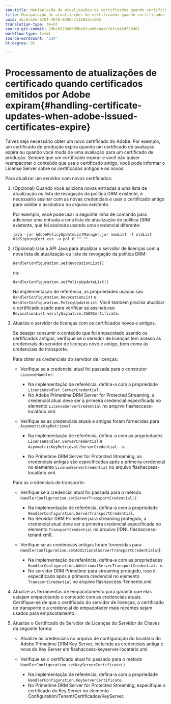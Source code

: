 ```yaml
---
seo-title: Manipulação de atualizações de certificados quando certificados emitidos por Adobe expiram
title: Manipulação de atualizações de certificados quando certificados emitidos por Adobe expiram
uuid: abc0ca3e-a78f-4078-9480-7116843cce05
translation-type: tm+mt
source-git-commit: 29bc8323460d9be0fce66cbea7c6fce46df20d61
workflow-type: tm+mt
source-wordcount: '534'
ht-degree: 0%

---
```



# Processamento de atualizações de certificado quando certificados emitidos por Adobe expiram{#handling-certificate-updates-when-adobe-issued-certificates-expire}

Talvez seja necessário obter um novo certificado do Adobe. Por exemplo, um certificado de produção expira quando um certificado de avaliação expira ou quando você muda de uma avaliação para um certificado de produção. Sempre que um certificado expirar e você não quiser reempacotar o conteúdo que usa o certificado antigo, você pode informar o License Server sobre os certificados antigos e os novos.

Para atualizar um servidor com novos certificados:

1. (Opcional) Quando você adiciona novas entradas a uma lista de atualização ou lista de revogação da política DRM existente, é necessário assinar com as novas credenciais e usar o certificado antigo para validar a assinatura no arquivo existente.

   Por exemplo, você pode usar a seguinte linha de comando para adicionar uma entrada a uma lista de atualização de política DRM existente, que foi assinada usando uma credencial diferente:

   ```
   java -jar AdobePolicyUpdateListManager.jar newList -f oldList oldSigningCert.cer -u pol 0 "" ""
   ```

1. (Opcional) Use a API Java para atualizar o servidor de licenças com a nova lista de atualização ou lista de revogação da política DRM:

   ```
   HandlerConfiguration.setRevocationList() 
   ```

   ou:

   ```
   HandlerConfiguration.setPolicyUpdateList()
   ```

   Na implementação de referência, as propriedades usadas são `HandlerConfiguration.RevocationList` e `HandlerConfiguration.PolicyUpdateList`. Você também precisa atualizar o certificado usado para verificar as assinaturas: `RevocationList.verifySignature.X509Certificate`.

1. Atualize o servidor de licenças com os certificados novos e antigos.

   Se desejar consumir o conteúdo que foi empacotado usando os certificados antigos, verifique se o servidor de licenças tem acesso às credenciais do servidor de licenças novo e antigo, bem como às credenciais de transporte.

   Para obter as credenciais do servidor de licenças:

   * Verifique se a credencial atual foi passada para o construtor `LicenseHandler`:

      * Na implementação de referência, defina-a com a propriedade `LicenseHandler.ServerCredential`.
      * No Adobe Primetime DRM Server for Protected Streaming, a credencial atual deve ser a primeira credencial especificada no elemento `LicenseServerCredential` no arquivo flashaccess-locatário.xml.
   * Verifique se as credenciais atuais e antigas foram fornecidas para `AsymmetricKeyRetrieval`

      * Na implementação de referência, defina-a com as propriedades `LicenseHandler.ServerCredential` e `AsymmetricKeyRetrieval.ServerCredential. n`.

      * No Primetime DRM Server for Protected Streaming, as credenciais antigas são especificadas após a primeira credencial no elemento `LicenseServerCredential` no arquivo flashaccess-locatário.xml.

   Para as credenciais de transporte:

   * Verifique se a credencial atual foi passada para o método `HandlerConfiguration.setServerTransportCredential()`:

      * Na implementação de referência, defina-a com a propriedade `HandlerConfiguration.ServerTransportCredential`.
      * No Servidor DRM Primetime para streaming protegido, a credencial atual deve ser a primeira credencial especificada no elemento `TransportCredential` no arquivo [!DNL flashaccess-tenant.xml].
   * Verifique se as credenciais antigas foram fornecidas para `HandlerConfiguration.setAdditionalServerTransportCredentials`():

      * Na implementação de referência, defina-a com as propriedades `HandlerConfiguration.AdditionalServerTransportCredential. n`.
      * No servidor DRM Primetime para streaming protegido, isso é especificado após a primeira credencial no elemento `TransportCredential` no arquivo flashaccess-Tennento.xml.




1. Atualize as ferramentas de empacotamento para garantir que elas estejam empacotando o conteúdo com as credenciais atuais. Certifique-se de que o certificado do servidor de licenças, o certificado de transporte e a credencial do empacotador mais recentes sejam usados para empacotamento.
1. Atualize o Certificado de Servidor de Licenças do Servidor de Chaves da seguinte forma:

   * Atualize as credenciais no arquivo de configuração do locatário do Adobe Primetime DRM Key Server, incluindo as credenciais antiga e nova do Key Server em flashaccess-keyserver-locatário.xml.
   * Verifique se o certificado atual foi passado para o método `HandlerConfiguration.setKeyServerCertificate()`.

      * Na implementação de referência, defina-a com a propriedade `HandlerConfiguration.KeyServerCertificate`.
      * No Primetime DRM Server for Protected Streaming, especifique o certificado do Key Server no elemento Configuration/Tenant/Certificados/KeyServer.

